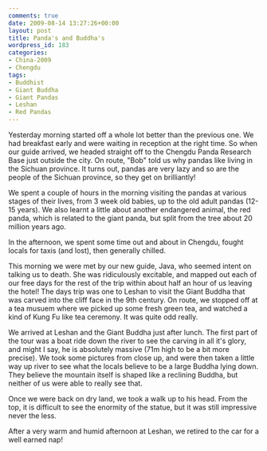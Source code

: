 ```yaml
---
comments: true
date: 2009-08-14 13:27:26+00:00
layout: post
title: Panda's and Buddha's
wordpress_id: 183
categories:
- China-2009
- Chengdu
tags:
- Buddhist
- Giant Buddha
- Giant Pandas
- Leshan
- Red Pandas
---
```


Yesterday morning started off a whole lot better than the previous one. We had breakfast early and were waiting in reception at the right time. So when our guide arrived, we headed straight off to the Chengdu Panda Research Base just outside the city. On route, "Bob" told us why pandas like living in the Sichuan province. It turns out, pandas are very lazy and so are the people of the Sichuan province, so they get on brilliantly!

We spent a couple of hours in the morning visiting the pandas at various stages of their lives, from 3 week old babies, up to the old adult pandas (12-15 years). We also learnt a little about another endangered animal, the red panda, which is related to the giant panda, but split from the tree about 20 million years ago.



In the afternoon, we spent some time out and about in Chengdu, fought locals for taxis (and lost), then generally chilled.

This morning we were met by our new guide, Java, who seemed intent on talking us to death. She was ridiculously excitable, and mapped out each of our free days for the rest of the trip within about half an hour of us leaving the hotel! The days trip was one to Leshan to visit the Giant Buddha that was carved into the cliff face in the 9th century. On route, we stopped off at a tea musuem where we picked up some fresh green tea, and watched a kind of Kung Fu like tea ceremony. It was quite odd really.



We arrived at Leshan and the Giant Buddha just after lunch. The first part of the tour was a boat ride down the river to see the carving in all it's glory, and might I say, he is absolutely massive (71m high to be a bit more precise). We took some pictures from close up, and were then taken a little way up river to see what the locals believe to be a large Buddha lying down. They believe the mountain itself is shaped like a reclining Buddha, but neither of us were able to really see that.

Once we were back on dry land, we took a walk up to his head. From the top, it is difficult to see the enormity of the statue, but it was still impressive never the less.



After a very warm and humid afternoon at Leshan, we retired to the car for a well earned nap!
